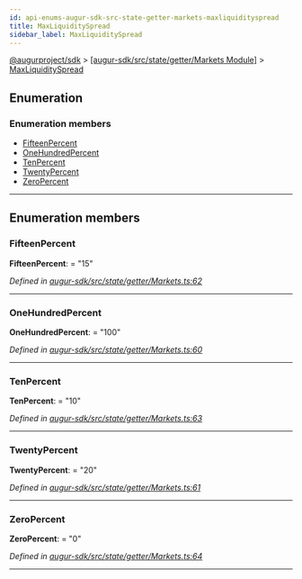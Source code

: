 ```yaml
---
id: api-enums-augur-sdk-src-state-getter-markets-maxliquidityspread
title: MaxLiquiditySpread
sidebar_label: MaxLiquiditySpread
---
```


[@augurproject/sdk](api-readme.md) > [[augur-sdk/src/state/getter/Markets Module]](api-modules-augur-sdk-src-state-getter-markets-module.md) > [MaxLiquiditySpread](api-enums-augur-sdk-src-state-getter-markets-maxliquidityspread.md)

## Enumeration

### Enumeration members

* [FifteenPercent](api-enums-augur-sdk-src-state-getter-markets-maxliquidityspread.md#fifteenpercent)
* [OneHundredPercent](api-enums-augur-sdk-src-state-getter-markets-maxliquidityspread.md#onehundredpercent)
* [TenPercent](api-enums-augur-sdk-src-state-getter-markets-maxliquidityspread.md#tenpercent)
* [TwentyPercent](api-enums-augur-sdk-src-state-getter-markets-maxliquidityspread.md#twentypercent)
* [ZeroPercent](api-enums-augur-sdk-src-state-getter-markets-maxliquidityspread.md#zeropercent)

---

## Enumeration members

<a id="fifteenpercent"></a>

###  FifteenPercent

**FifteenPercent**:  = "15"

*Defined in [augur-sdk/src/state/getter/Markets.ts:62](https://github.com/AugurProject/augur/blob/3727cd4ec9/packages/augur-sdk/src/state/getter/Markets.ts#L62)*

___
<a id="onehundredpercent"></a>

###  OneHundredPercent

**OneHundredPercent**:  = "100"

*Defined in [augur-sdk/src/state/getter/Markets.ts:60](https://github.com/AugurProject/augur/blob/3727cd4ec9/packages/augur-sdk/src/state/getter/Markets.ts#L60)*

___
<a id="tenpercent"></a>

###  TenPercent

**TenPercent**:  = "10"

*Defined in [augur-sdk/src/state/getter/Markets.ts:63](https://github.com/AugurProject/augur/blob/3727cd4ec9/packages/augur-sdk/src/state/getter/Markets.ts#L63)*

___
<a id="twentypercent"></a>

###  TwentyPercent

**TwentyPercent**:  = "20"

*Defined in [augur-sdk/src/state/getter/Markets.ts:61](https://github.com/AugurProject/augur/blob/3727cd4ec9/packages/augur-sdk/src/state/getter/Markets.ts#L61)*

___
<a id="zeropercent"></a>

###  ZeroPercent

**ZeroPercent**:  = "0"

*Defined in [augur-sdk/src/state/getter/Markets.ts:64](https://github.com/AugurProject/augur/blob/3727cd4ec9/packages/augur-sdk/src/state/getter/Markets.ts#L64)*

___

